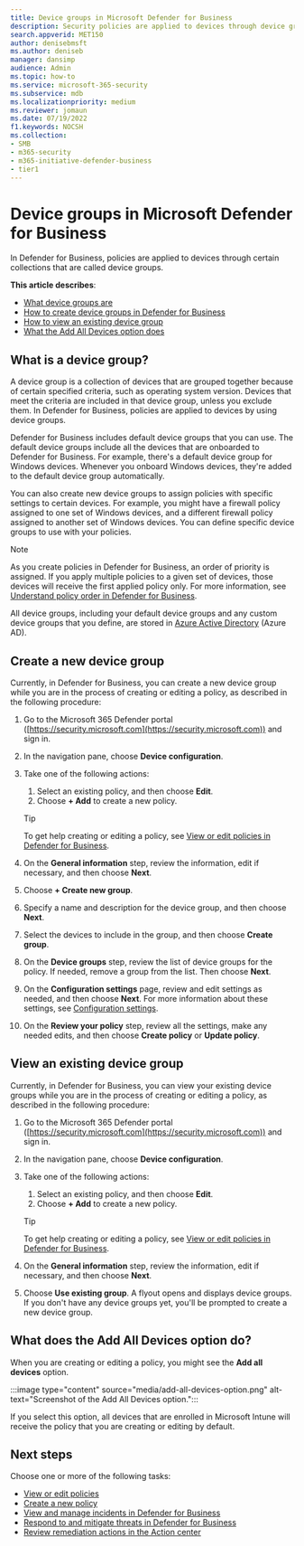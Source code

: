 ```yaml
---
title: Device groups in Microsoft Defender for Business
description: Security policies are applied to devices through device groups in Defender for Business.
search.appverid: MET150
author: denisebmsft
ms.author: deniseb
manager: dansimp 
audience: Admin
ms.topic: how-to
ms.service: microsoft-365-security
ms.subservice: mdb
ms.localizationpriority: medium
ms.reviewer: jomaun
ms.date: 07/19/2022
f1.keywords: NOCSH 
ms.collection: 
- SMB
- m365-security
- m365-initiative-defender-business
- tier1
---
```


# Device groups in Microsoft Defender for Business

In Defender for Business, policies are applied to devices through certain collections that are called device groups. 

**This article describes**:  

- [What device groups are](#what-is-a-device-group)   
- [How to create device groups in Defender for Business](#create-a-new-device-group)
- [How to view an existing device group](#view-an-existing-device-group)
- [What the Add All Devices option does](#what-does-the-add-all-devices-option-do)


## What is a device group?

A device group is a collection of devices that are grouped together because of certain specified criteria, such as operating system version. Devices that meet the criteria are included in that device group, unless you exclude them. In Defender for Business, policies are applied to devices by using device groups.

Defender for Business includes default device groups that you can use. The default device groups include all the devices that are onboarded to Defender for Business. For example, there's a default device group for Windows devices. Whenever you onboard Windows devices, they're added to the default device group automatically.

You can also create new device groups to assign policies with specific settings to certain devices. For example, you might have a firewall policy assigned to one set of Windows devices, and a different firewall policy assigned to another set of Windows devices. You can define specific device groups to use with your policies.

> [!NOTE]
> As you create policies in Defender for Business, an order of priority is assigned. If you apply multiple policies to a given set of devices, those devices will receive the first applied policy only. For more information, see [Understand policy order in Defender for Business](mdb-policy-order.md).

All device groups, including your default device groups and any custom device groups that you define, are stored in [Azure Active Directory](/azure/active-directory/fundamentals/active-directory-whatis) (Azure AD).

## Create a new device group

Currently, in Defender for Business, you can create a new device group while you are in the process of creating or editing a policy, as described in the following procedure: 

1. Go to the Microsoft 365 Defender portal ([https://security.microsoft.com](https://security.microsoft.com)) and sign in.

2. In the navigation pane, choose **Device configuration**. 

3. Take one of the following actions:

    1. Select an existing policy, and then choose **Edit**.
    2. Choose **+ Add** to create a new policy.

    > [!TIP]
    > To get help creating or editing a policy, see [View or edit policies in Defender for Business](mdb-view-edit-policies.md).

4. On the **General information** step, review the information, edit if necessary, and then choose **Next**.

5. Choose **+ Create new group**. 

6. Specify a name and description for the device group, and then choose **Next**.

7. Select the devices to include in the group, and then choose **Create group**.

8. On the **Device groups** step, review the list of device groups for the policy. If needed, remove a group from the list. Then choose **Next**.

9. On the **Configuration settings** page, review and edit settings as needed, and then choose **Next**. For more information about these settings, see [Configuration settings](mdb-next-generation-protection.md).

10. On the **Review your policy** step, review all the settings, make any needed edits, and then choose **Create policy** or **Update policy**.

## View an existing device group

Currently, in Defender for Business, you can view your existing device groups while you are in the process of creating or editing a policy, as described in the following procedure: 

1. Go to the Microsoft 365 Defender portal ([https://security.microsoft.com](https://security.microsoft.com)) and sign in.

2. In the navigation pane, choose **Device configuration**. 

3. Take one of the following actions:

    1. Select an existing policy, and then choose **Edit**.
    2. Choose **+ Add** to create a new policy.

    > [!TIP]
    > To get help creating or editing a policy, see [View or edit policies in Defender for Business](mdb-view-edit-policies.md).

4. On the **General information** step, review the information, edit if necessary, and then choose **Next**.

5. Choose **Use existing group**. A flyout opens and displays device groups. If you don't have any device groups yet, you'll be prompted to create a new device group.

## What does the Add All Devices option do?

When you are creating or editing a policy, you might see the **Add all devices** option.

:::image type="content" source="media/add-all-devices-option.png" alt-text="Screenshot of the Add All Devices option.":::

If you select this option, all devices that are enrolled in Microsoft Intune will receive the policy that you are creating or editing by default. 

## Next steps

Choose one or more of the following tasks:

- [View or edit policies](mdb-view-edit-policies.md)
- [Create a new policy](mdb-create-new-policy.md)
- [View and manage incidents in Defender for Business](mdb-view-manage-incidents.md)
- [Respond to and mitigate threats in Defender for Business](mdb-respond-mitigate-threats.md)
- [Review remediation actions in the Action center](mdb-review-remediation-actions.md)